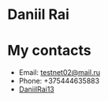 # Daniil Rai
# My contacts
* Email: testnet02@mail.ru
* Phone: +375444635883
* [DaniilRai13](https://github.com/DaniilRai13)